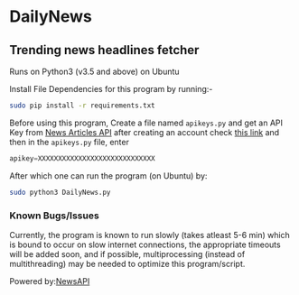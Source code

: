 # DailyNews
## Trending news headlines fetcher
Runs on Python3 (v3.5 and above) on Ubuntu

Install File Dependencies for this program by running:-
```sh
sudo pip install -r requirements.txt
```
Before using this program,
Create a file named `apikeys.py` and get an API Key from [News Articles API](https://newsapi.org/register) after creating an account check [this link](https://newsapi.org/account) and then in the `apikeys.py` file, enter
```python
apikey=XXXXXXXXXXXXXXXXXXXXXXXXXXXXX
```
After which one can run the program (on Ubuntu) by:
```sh
sudo python3 DailyNews.py
```
### Known Bugs/Issues
Currently, the program is known to run slowly (takes atleast 5-6 min) which is bound to occur on slow internet connections, the appropriate timeouts will be added soon, and if possible, multiprocessing (instead of multithreading) may be needed to optimize this program/script.

Powered by:[NewsAPI](https://newsapi.org)
